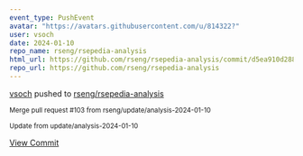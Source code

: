 ```yaml
---
event_type: PushEvent
avatar: "https://avatars.githubusercontent.com/u/814322?"
user: vsoch
date: 2024-01-10
repo_name: rseng/rsepedia-analysis
html_url: https://github.com/rseng/rsepedia-analysis/commit/d5ea910d2889c6e340bd3b983e7ba35b9f8dd34e
repo_url: https://github.com/rseng/rsepedia-analysis
---
```


<a href='https://github.com/vsoch' target='_blank'>vsoch</a> pushed to <a href='https://github.com/rseng/rsepedia-analysis' target='_blank'>rseng/rsepedia-analysis</a>

<small>Merge pull request #103 from rseng/update/analysis-2024-01-10

Update from update/analysis-2024-01-10</small>

<a href='https://github.com/rseng/rsepedia-analysis/commit/d5ea910d2889c6e340bd3b983e7ba35b9f8dd34e' target='_blank'>View Commit</a>